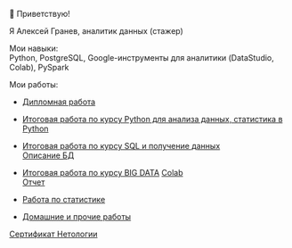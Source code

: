 
👋 Приветствую!  

Я Алексей Гранев, аналитик данных (стажер)  

Мои навыки:  
Python, PostgreSQL, Google-инструменты для аналитики (DataStudio, Colab), PySpark

Мои работы:

- [Дипломная работа](https://github.com/Gralex78/MyWorks/blob/master/Diplom_VideoGames_Sales_Analysis.ipynb)  

- [Итоговая работа по курсу Python для анализа данных, статистика в Python](https://github.com/Gralex78/MyWorks/blob/master/Python_Final_Work_Skript.ipynb)  

- [Итоговая работа по курсу SQL и получение данных](https://github.com/Gralex78/MyWorks/blob/master/PostgreSQL_Final_Work_Skript.sql)  
  [Описание БД](https://docs.google.com/document/d/1tI7VHNI7XzdsX-uYK9-tvXnyyLXlMOX20uSzVL7gHkY/edit?usp=sharing)  
  
- [Итоговая работа по курсу BIG DATA](https://github.com/Gralex78/MyWorks/blob/master/BIG_DATA_PySpark_Final_Work.ipynb) 
  [Colab](https://colab.research.google.com/drive/1id3kYucJuFXA8IFCCqnUT2JHuif6PAdo?usp=sharing#scrollTo=q_mmFBtU_TLS)  
  [Отчет](https://datastudio.google.com/s/u6a8jUX2BQg)  
  
- [Работа по статистике](https://github.com/Gralex78/Home-Work-PYDA-20/blob/master/21_Case_Study/HW_%2321.ipynb)  

- [Домашние и прочие работы](https://github.com/Gralex78/Home-Work-PYDA-20)


[Сертификат Нетологии](https://github.com/Gralex78/MyWorks/blob/master/README.md) 




<!---
Gralex78/Gralex78 is a ✨ special ✨ repository because its `README.md` (this file) appears on your GitHub profile.
You can click the Preview link to take a look at your changes.
--->
